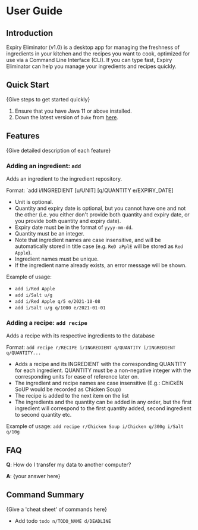 # User Guide

## Introduction

Expiry Eliminator (v1.0) is a desktop app for managing the freshness of ingredients in your kitchen and the recipes you want to cook, optimized for use via a Command Line Interface (CLI). If you can type fast, Expiry Eliminator can help you manage your ingredients and recipes quickly.

## Quick Start

{Give steps to get started quickly}

1. Ensure that you have Java 11 or above installed.
1. Down the latest version of `Duke` from [here](http://link.to/duke).

## Features 

{Give detailed description of each feature}

### Adding an ingredient: `add`

Adds an ingredient to the ingredient repository.

Format: `add i/INGREDIENT [u/UNIT] [q/QUANTITY e/EXPIRY_DATE]

- Unit is optional.
- Quantity and expiry date is optional, but you cannot have one and not the other (i.e. you either don't provide both quantity and expiry date, or you provide both quantity and expiry date).
- Expiry date must be in the format of `yyyy-mm-dd`.
- Quantity must be an integer.
- Note that ingredient names are case insensitive, and will be automatically stored in title case (e.g. `ReD aPplE` will be stored as `Red Apple`).
- Ingredient names must be unique.
- If the ingredient name already exists, an error message will be shown.

Example of usage:
- `add i/Red Apple`
- `add i/Salt u/g`
- `add i/Red Apple q/5 e/2021-10-08`
- `add i/Salt u/g q/1000 e/2021-01-01`

### Adding a recipe: `add recipe`

Adds a recipe with its respective ingredients to the database

Format: `add recipe r/RECIPE i/INGREDIENT q/QUANTITY i/INGREDIENT q/QUANTITY...`

- Adds a recipe and its INGREDIENT with the corresponding QUANTITY for each ingredient. 
  QUANTITY must be a non-negative integer with the corresponding units for ease of reference later on.
- The ingredient and recipe names are case insensitive (E.g.: ChiCkEN SoUP would be recorded as Chicken Soup)
- The recipe is added to the next item on the list
- The ingredients and the quantity can be added in any order, but the first ingredient will correspond to the first
 quantity added, second ingredient to second quantity etc.

Example of usage:
`add recipe r/Chicken Soup i/Chicken q/300g i/Salt q/10g`


## FAQ

**Q**: How do I transfer my data to another computer? 

**A**: {your answer here}

## Command Summary

{Give a 'cheat sheet' of commands here}

* Add todo `todo n/TODO_NAME d/DEADLINE`
